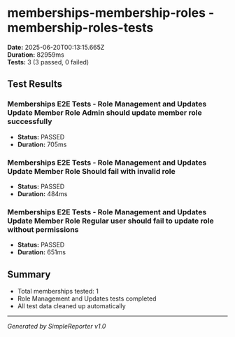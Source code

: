 # memberships-membership-roles - membership-roles-tests

**Date:** 2025-06-20T00:13:15.665Z  
**Duration:** 82959ms  
**Tests:** 3 (3 passed, 0 failed)

## Test Results


### Memberships E2E Tests - Role Management and Updates Update Member Role Admin should update member role successfully
- **Status:** PASSED
- **Duration:** 705ms



### Memberships E2E Tests - Role Management and Updates Update Member Role Should fail with invalid role
- **Status:** PASSED
- **Duration:** 484ms



### Memberships E2E Tests - Role Management and Updates Update Member Role Regular user should fail to update role without permissions
- **Status:** PASSED
- **Duration:** 651ms



## Summary

- Total memberships tested: 1
- Role Management and Updates tests completed
- All test data cleaned up automatically

---
*Generated by SimpleReporter v1.0*
